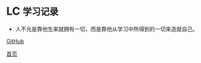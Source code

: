 # LC <small>学习记录</small>

<!-- > 记录 -->

- 人不光是靠他生来就拥有一切，而是靠他从学习中所得到的一切来造就自己。

[GitHub](https://github.com/github-lichao)

[首页](https://github.com/github-lichao/lc-home)

<!-- 背景图片 -->
<!-- ![](_media/picture.png) -->

<!-- 背景色 -->
<!-- ![color](#f0f0f0) -->